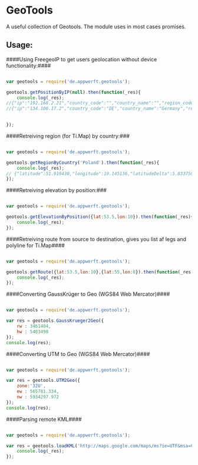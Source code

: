 GeoTools
========

A useful collection of Geotools. The module uses in most cases promises.

Usage:
-----
####Using FreegeoIP to get users geolocation without device functionality:####

```javascript

var geotools = require('de.appwerft.geotools');

geotools.getPositionByIP(null).then(function(_res){
    console.log(_res);
//{"ip":"192.168.2.21","country_code":"","country_name":"","region_code":"","region_name":"","city":"","zip_code":"","time_zone":"","latitude":0,"longitude":0,"metro_code":0}
//{"ip":"134.100.17.2","country_code":"DE","country_name":"Germany","region_code":"HH","region_name":"Hamburg","city":"Hamburg","zip_code":"20099","time_zone":"Europe/Berlin","latitude":53.55,"longitude":10,"metro_code":0}
    

});

```

####Retreiving region (for Ti.Map) by country:###

```javascript

var geotools = require('de.appwerft.geotools');

geotools.getRegionByCountry('Poland').then(function(_res){
    console.log(_res);
// {"latitude":51.919438,"longitude":19.145136,"latitudeDelta":5.833758799999998,"longitudeDelta":10.023029}
});
```

####Retreiving elevation by position:###

```javascript

var geotools = require('de.appwerft.geotools');

geotools.getElevationByPosition({lat:53.5,lon:10}).then(function(_res){
    console.log(_res);
});
```



####Retreiving route from source to destination, gives you list af legs and polyline for Ti.Map####

```javascript

var geotools = require('de.appwerft.geotools');

geotools.getRoute({lat:53.5,lon:10},{lat:55,lon:8}).then(function(_res){
    console.log(_res);
});
```

####Converting GaussKrüger to Geo (WGS84 Web Mercator)####

```javascript

var geotools = require('de.appwerft.geotools');

var res = geotools.GaussKrueger2Geo({
    rw : 3461404, 
    hw : 5483498
});
console.log(res);
```

####Converting UTM to Geo (WGS84 Web Mercator)####

```javascript

var geotools = require('de.appwerft.geotools');

var res = geotools.UTM2Geo({
    zone:'32U',
    ew : 565781.334,
    nw : 5934297.972
});
console.log(res);
```


####Parsing remote KML####

```javascript

var geotools = require('de.appwerft.geotools');

var res = geotools.loadKML('http://maps.google.com/maps/ms?ie=UTF&msa=0&msid=217110902183005084784.00049d962454fabcabdc2&output=kml').then(function(_res){
    console.log(_res);
});

```


